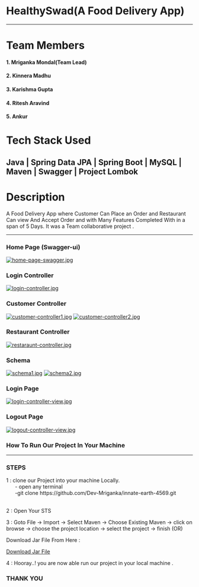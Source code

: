 
# HealthySwad(A Food Delivery App)
 
---

# Team Members

<h4>1. Mriganka Mondal(Team Lead)</h4>

<h4>2. Kinnera Madhu</h4>

<h4>3. Karishma Gupta</h4>

<h4>4. Ritesh Aravind</h4>

<h4>5. Ankur</h4>

# Tech Stack Used

<h2>Java | Spring Data JPA | Spring Boot | MySQL | Maven | Swagger | Project Lombok </h2>

# Description

A Food Delivery App where Customer Can Place an Order and Restaurant Can view And Accept Order and with Many Features Completed With in a span of 5 Days. It was a Team collaborative project .

---

### Home Page (Swagger-ui)
[![home-page-swagger.jpg](https://i.postimg.cc/1Rr3r6Z2/home-page-swagger.jpg)](https://postimg.cc/Cdd0FR5s)

### Login Controller
[![login-controller.jpg](https://i.postimg.cc/Lsy8MFxS/login-controller.jpg)](https://postimg.cc/VSC8jpyZ)


### Customer Controller
[![customer-controller1.jpg](https://i.postimg.cc/C537KtLr/customer-controller1.jpg)](https://postimg.cc/N2xmJdXR)
[![customer-controller2.jpg](https://i.postimg.cc/0yf4tkN8/customer-controller2.jpg)](https://postimg.cc/PCCKJkZc)


### Restaurant Controller
[![restaraunt-controller.jpg](https://i.postimg.cc/hvWMD6Gy/restaraunt-controller.jpg)](https://postimg.cc/r0j5ghxx)


### Schema 
[![schema1.jpg](https://i.postimg.cc/mr1QPjJ0/schema1.jpg)](https://postimg.cc/kV9VZQnc)
[![schema2.jpg](https://i.postimg.cc/T3MG83Gg/schema2.jpg)](https://postimg.cc/4m5jVZYx)


### Login Page
[![login-controller-view.jpg](https://i.postimg.cc/Hsj187WQ/login-controller-view.jpg)](https://postimg.cc/8j80qc65)

### Logout Page
[![logout-controller-view.jpg](https://i.postimg.cc/vmmGhSbN/logout-controller-view.jpg)](https://postimg.cc/87q8P4FR)


### How To Run Our Project In Your Machine

---
<h3> STEPS</h3>
1 : clone our Project into your machine Locally.<br>
   &nbsp; &nbsp; &nbsp; - open any terminal <br>
    &nbsp; &nbsp; &nbsp; -git clone https://github.com/Dev-Mriganka/innate-earth-4569.git <br>
    <br>

2 : Open Your STS

3 : Goto File -> Import -> Select Maven -> Choose Existing Maven -> click on browse -> choose the project location 
            -> select the project -> finish (OR)
            

  Download Jar File From Here : 
    
  <a href="https://drive.google.com/file/d/1W9MXVYvc9_QmNwFkCnwgRBSXZpQiBGM6/view?usp=share_link">Download Jar File</a>
            
4 : Hooray..! you are now able run our project in your local machine .


### THANK YOU


